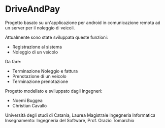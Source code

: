 # DriveAndPay
Progetto basato su un'applicazione per android in comunicazione remota ad un server per il noleggio di veicoli.

Attualmente sono state sviluppata queste funzioni:
- Registrazione al sistema
- Noleggio di un veicolo

Da fare:
- Terminazione Noleggio e fattura
- Prenotazione di un veicolo
- Terminazione prenotazione

Progetto modellato e sviluppato dagli ingegneri:
- Noemi Buggea
- Christian Cavallo

Università degli studi di Catania,
Laurea Magistrale Ingegneria Informatica
Insegnamento: Ingegneria del Software, Prof. Orazio Tomarchio
